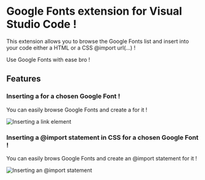 # Google Fonts extension for Visual Studio Code !

This extension allows you to browse the Google Fonts list and insert into your code either a HTML <link href=".."/> or a CSS @import url(...) !

Use Google Fonts with ease bro !

## Features

### Inserting a <link href=".."> for a chosen Google Font !

You can easily browse Google Fonts and create a <link href> for it !

![Inserting a link element](https://github.com/liorchamla/vsc-google-fonts/raw/master/link-screenshot.gif)

### Inserting a @import statement in CSS for a chosen Google Font !

You can easily brows Google Fonts and create an @import statement for it !

![Inserting an @import statement](https://github.com/liorchamla/vsc-google-fonts/raw/master/import-screenshot.gif)
